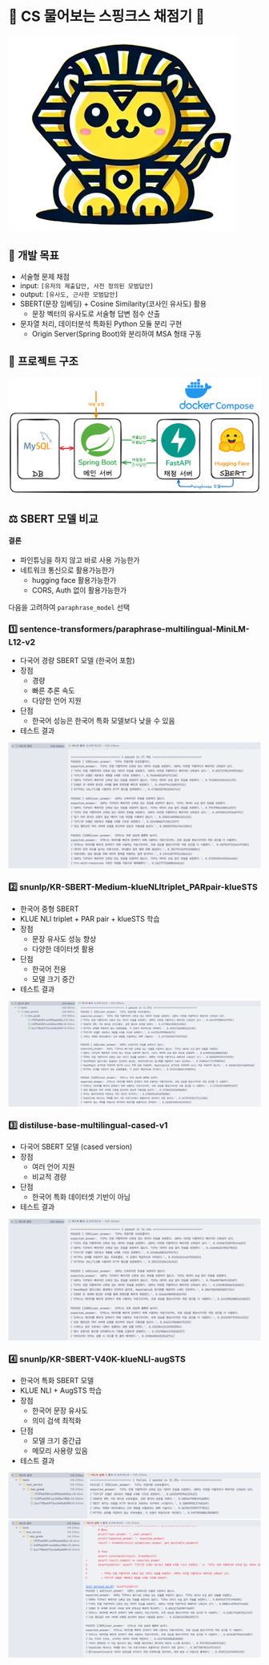 # 🦁 CS 물어보는 스핑크스 채점기 🔮
![logo.png](images/logo.png)

## 🎯 개발 목표
- 서술형 문제 채점
- input: `[유저의 제출답안, 사전 정의된 모범답안]`
- output: `[유사도, 근사한 모범답안]`
- SBERT(문장 임베딩) + Cosine Similarity(코사인 유사도) 활용
  - 문장 벡터의 유사도로 서술형 답변 점수 산출
- 문자열 처리, 데이터분석 특화된 Python 모듈 분리 구현
  - Origin Server(Spring Boot)와 분리하여 MSA 형태 구동

## 🧬 프로젝트 구조
![architecture.png](images/architecture.png)

## ⚖️ SBERT 모델 비교
#### 결론
- 파인튜닝을 하지 않고 바로 사용 가능한가
- 네트워크 통신으로 활용가능한가
  - hugging face 활용가능한가
  - CORS, Auth 없이 활용가능한가

다음을 고려하여 `paraphrase_model` 선택

### 1️⃣ sentence-transformers/paraphrase-multilingual-MiniLM-L12-v2
- 다국어 경량 SBERT 모델 (한국어 포함)
- 장점
  - 경량
  - 빠른 추론 속도
  - 다양한 언어 지원
- 단점
  - 한국어 성능은 한국어 특화 모델보다 낮을 수 있음
- 테스트 결과

![paraphrase_model.png](images/paraphrase_model.png)

### 2️⃣ snunlp/KR-SBERT-Medium-klueNLItriplet_PARpair-klueSTS
- 한국어 중형 SBERT
- KLUE NLI triplet + PAR pair + klueSTS 학습
- 장점
  - 문장 유사도 성능 향상
  - 다양한 데이터셋 활용
- 단점
  - 한국어 전용
  - 모델 크기 중간
- 테스트 결과

![kr_sbert_medium_model.png](images/kr_sbert_medium_model.png)

### 3️⃣ distiluse-base-multilingual-cased-v1
- 다국어 SBERT 모델 (cased version)
- 장점
  - 여러 언어 지원
  - 비교적 경량
- 단점
  - 한국어 특화 데이터셋 기반이 아님
- 테스트 결과

![distiluse_model.png](images/distiluse_model.png)

### 4️⃣ snunlp/KR-SBERT-V40K-klueNLI-augSTS
- 한국어 특화 SBERT 모델
- KLUE NLI + AugSTS 학습
- 장점
  - 한국어 문장 유사도
  - 의미 검색 최적화
- 단점
  - 모델 크기 중간급
  - 메모리 사용량 있음
- 테스트 결과

![kr_sbert_v40k_model_1.png](images/kr_sbert_v40k_model_1.png)
![kr_sbert_v40k_model_2.png](images/kr_sbert_v40k_model_2.png)